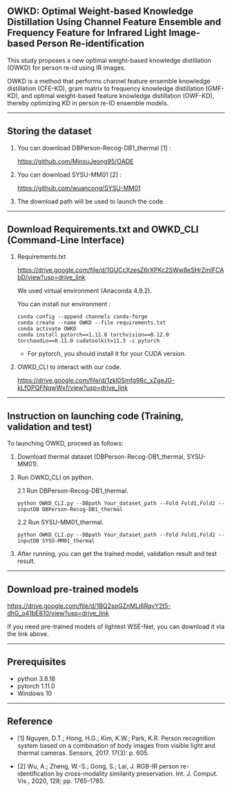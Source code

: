 ## OWKD: Optimal Weight-based Knowledge Distillation Using Channel Feature Ensemble and Frequency Feature for Infrared Light Image-based Person Re-identification

This study proposes a new optimal weight-based knowledge distillation (OWKD) for person re-id using IR images. 

OWKD is a method that performs channel feature ensemble knowledge distillation (CFE-KD), gram matrix to frequency knowledge distillation (GMF-KD), and optimal weight-based feature knowledge distillation (OWF-KD), thereby optimizing KD in person re-ID ensemble models.

-----------------------------------------------------------------------------------------------------------------------------


## Storing the dataset

1. You can download DBPerson-Recog-DB1_thermal [1] :
   
   <https://github.com/MinsuJeong95/OADE>

2. You can download SYSU-MM01 [2] :
   
   <https://github.com/wuancong/SYSU-MM01>


3. The download path will be used to launch the code.


-----------------------------------------------------------------------------------------------------------------------------
## Download Requirements.txt and OWKD_CLI (Command-Line Interface)
1. Requirements.txt

   <https://drive.google.com/file/d/1GUCcXzesZ6rXPKc2SWw8eSHrZmIFCAbD/view?usp=drive_link>
   
   We used virtual environment (Anaconda 4.9.2).
   
   You can install our environment :
   
    ```
    ﻿conda config --append channels conda-forge
    conda create --name OWKD --file requirements.txt
    conda activate OWKD
    conda install pytorch==1.11.0 torchvision==0.12.0 torchaudio==0.11.0 cudatoolkit=11.3 -c pytorch
    ```
   * For pytorch, you should install it for your CUDA version.



3. OWKD_CLI to interact with our code.

   <https://drive.google.com/file/d/1zkl0Smfq98c_xZgeJG-kLfOPQFNqwWxf/view?usp=drive_link>

-----------------------------------------------------------------------------------------------------------------------------



## Instruction on launching code (Training, validation and test)

To launching OWKD, proceed as follows:

1. Download thermal dataset (DBPerson-Recog-DB1_thermal, SYSU-MM01).
2. Run OWKD_CLI on python.
   
   2.1 Run DBPerson-Recog-DB1_thermal.
   ```
   python OWKD_CLI.py --DBpath Your_dataset_path --Fold Fold1,Fold2 --inputDB DBPerson-Recog-DB1_thermal
   ```
   2.2 Run SYSU-MM01_thermal.
   ```
   python OWKD_CLI.py --DBpath Your_dataset_path --Fold Fold1,Fold2 --inputDB SYSU-MM01_thermal
   ```
3. After running, you can get the trained model, validation result and test result.


-----------------------------------------------------------------------------------------------------------------------------


## Download pre-trained models

   <https://drive.google.com/file/d/1BQ2spGZnMLj6RqvY2t5-dhG_o41bE810/view?usp=drive_link>

If you need pre-trained models of lightest WSE-Net, you can download it via the link above.


-----------------------------------------------------------------------------------------------------------------------------


## Prerequisites

- python 3.8.18 
- pytorch 1.11.0
- Windows 10


-----------------------------------------------------------------------------------------------------------------------------


## Reference


- [1] Nguyen, D.T.; Hong, H.G.; Kim, K.W.; Park, K.R. Person recognition system based on a combination of body images from visible light and thermal cameras. Sensors, 2017. 17(3): p. 605.

- [2] Wu, A.; Zheng, W.-S.; Gong, S.; Lai, J. RGB-IR person re-identification by cross-modality similarity preservation. Int. J. Comput. Vis., 2020, 128; pp. 1765-1785.
